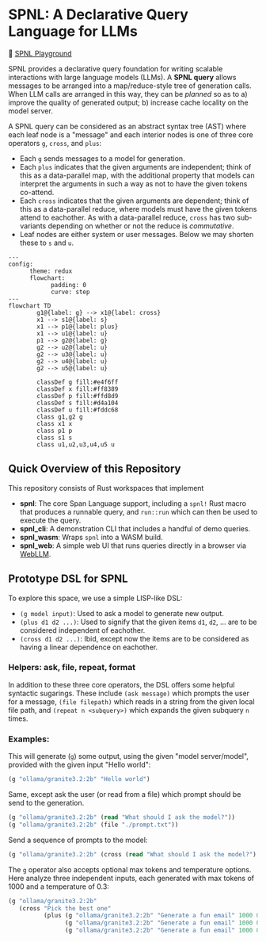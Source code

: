# SPNL: A Declarative Query Language for LLMs

:rocket: [SPNL Playground](https://pages.github.ibm.com/cloud-computer/spnl/?qv=false)

SPNL provides a declarative query foundation for writing scalable
interactions with large language models (LLMs).  A **SPNL query**
allows messages to be arranged into a map/reduce-style tree of
generation calls. When LLM calls are arranged in this way, they can be
*planned* so as to a) improve the quality of generated output; b)
increase cache locality on the model server.

A SPNL query can be considered as an abstract syntax tree (AST) where
each leaf node is a "message" and each interior nodes is one of three
core operators `g`, `cross`, and `plus`:

- Each `g` sends messages to a model for generation.
- Each `plus` indicates that the given arguments are independent; think of this as a
data-parallel map, with the additional property that models can
interpret the arguments in such a way as not to have the given tokens
co-attend. 
- Each `cross` indicates that the given arguments are dependent; think
of this as a data-parallel reduce, where models must have the given
tokens attend to eachother. As with a data-parallel reduce, `cross`
has two sub-variants depending on whether or not the reduce is
*commutative*.
- Leaf nodes are either system or user messages. Below we may shorten
  these to `s` and `u`.

```mermaid
---
config:
      theme: redux
      flowchart:
            padding: 0
            curve: step
---
flowchart TD
        g1@{label: g} --> x1@{label: cross}
        x1 --> s1@{label: s}
        x1 --> p1@{label: plus}
        x1 --> u1@{label: u}
        p1 --> g2@{label: g}
        g2 --> u2@{label: u}
        g2 --> u3@{label: u}
        g2 --> u4@{label: u}
        g2 --> u5@{label: u}

        classDef g fill:#e4f6ff
        classDef x fill:#ff8389
        classDef p fill:#ffd8d9
        classDef s fill:#d4a104
        classDef u fill:#fddc68
        class g1,g2 g
        class x1 x
        class p1 p
        class s1 s
        class u1,u2,u3,u4,u5 u
```

## Quick Overview of this Repository

This repository consists of Rust workspaces that implement
- **spnl**: The core Span Language support, including a `spnl!` Rust macro that produces a runnable query, and `run::run` which can then be used to execute the query.
- **spnl_cli**: A demonstration CLI that includes a handful of demo queries.
- **spnl_wasm**: Wraps `spnl` into a WASM build.
- **spnl_web**: A simple web UI that runs queries directly in a browser via [WebLLM](https://github.com/mlc-ai/web-llm).

## Prototype DSL for SPNL

To explore this space, we use a simple LISP-like DSL:

- `(g model input)`: Used to ask a model to generate new output.
- `(plus d1 d2 ...)`: Used to signify that the given items `d1`, `d2`,
  ... are to be considered independent of eachother.
- `(cross d1 d2 ...)`: Ibid, except now the items are to be considered
  as having a linear dependence on eachother.

### Helpers: ask, file, repeat, format
In addition to these three core operators, the DSL offers some helpful
syntactic sugarings. These include `(ask message)` which prompts the
user for a message, `(file filepath)` which reads in a string from the
given local file path, and `(repeat n <subquery>)` which expands the
given subquery `n` times.

### Examples:

This will generate (`g`) some output, using the given "model server/model", provided with the given input "Hello world":
```lisp
(g "ollama/granite3.2:2b" "Hello world")
```

Same, except ask the user (or read from a file) which prompt should be send to the generation.
```lisp
(g "ollama/granite3.2:2b" (read "What should I ask the model?"))
(g "ollama/granite3.2:2b" (file "./prompt.txt"))
```

Send a sequence of prompts to the model:
```lisp
(g "ollama/granite3.2:2b" (cross (read "What should I ask the model?")  (file "./prompt.txt")))
```

The `g` operator also accepts optional max tokens and temperature
options. Here analyze three independent inputs, each generated with
max tokens of 1000 and a temperature of 0.3:
```lisp
(g "ollama/granite3.2:2b"
   (cross "Pick the best one"
          (plus (g "ollama/granite3.2:2b" "Generate a fun email" 1000 0.3)
                (g "ollama/granite3.2:2b" "Generate a fun email" 1000 0.3)
                (g "ollama/granite3.2:2b" "Generate a fun email" 1000 0.3))))
```
